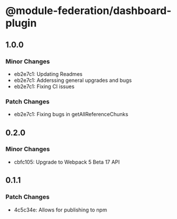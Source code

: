# @module-federation/dashboard-plugin

## 1.0.0

### Minor Changes

- eb2e7c1: Updating Readmes
- eb2e7c1: Adderssing general upgrades and bugs
- eb2e7c1: Fixing CI issues

### Patch Changes

- eb2e7c1: Fixing bugs in getAllReferenceChunks

## 0.2.0

### Minor Changes

- cbfc105: Upgrade to Webpack 5 Beta 17 API

## 0.1.1

### Patch Changes

- 4c5c34e: Allows for publishing to npm
